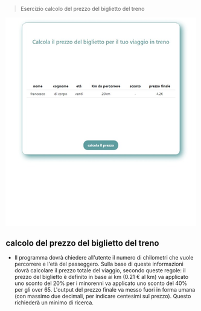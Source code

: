 > Esercizio calcolo del prezzo del biglietto del treno

![preview](./.github/preview.jpeg)

## calcolo del prezzo del biglietto del treno

- Il programma dovrà chiedere all'utente il numero di chilometri che vuole percorrere e l'età del passeggero.
  Sulla base di queste informazioni dovrà calcolare il prezzo totale del viaggio, secondo queste regole:
  il prezzo del biglietto è definito in base ai km (0.21 € al km)
  va applicato uno sconto del 20% per i minorenni
  va applicato uno sconto del 40% per gli over 65.
  L'output del prezzo finale va messo fuori in forma umana (con massimo due decimali, per indicare centesimi sul prezzo). Questo richiederà un minimo di ricerca.
